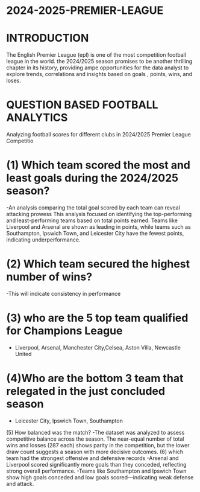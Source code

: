 # 2024-2025-PREMIER-LEAGUE
# INTRODUCTION
The English Premier League (epl) is one  of the most competition football league in the world. the 2024/2025 season promises to be another thrilling chapter in its history, providing ampe opportunities for the data analyst to explore trends, correlations and insights  based on goals , points, wins, and loses.
# QUESTION BASED FOOTBALL ANALYTICS
Analyzing football scores for different clubs in 2024/2025 Premier League Competitio

# (1) Which team scored the most and least goals during the 2024/2025 season?
-An analysis comparing the total goal scored by each team can reveal attacking prowess
    This analysis focused on identifying the top-performing and least-performing teams based on total points earned. Teams like Liverpool and Arsenal are shown as leading in points, while teams such as Southampton, Ipswich Town, and Leicester City have the fewest points, indicating underperformance.
# (2) Which team secured the highest number of wins? 
-This will indicate consistency in performance
# (3) who are the 5 top team qualified for Champions League
- Liverpool, Arsenal, Manchester City,Celsea, Aston Villa, Newcastle United
  
# (4)Who are the bottom 3 team that relegated in the just concluded season
- Leicester City, Ipswich Town, Southampton
    
(5) How balanced was the match?
  -The dataset was analyzed to assess competitive balance across the season. The near-equal number of total wins and losses (287 each) shows parity in the competition, but the lower draw count suggests a season with more decisive outcomes.
(6) which team had the strongest offensive and defensive records
  -Arsenal and Liverpool scored significantly more goals than they conceded, reflecting strong overall performance.
  -Teams like Southampton and Ipswich Town show high goals conceded and low goals scored—indicating weak defense and attack.
